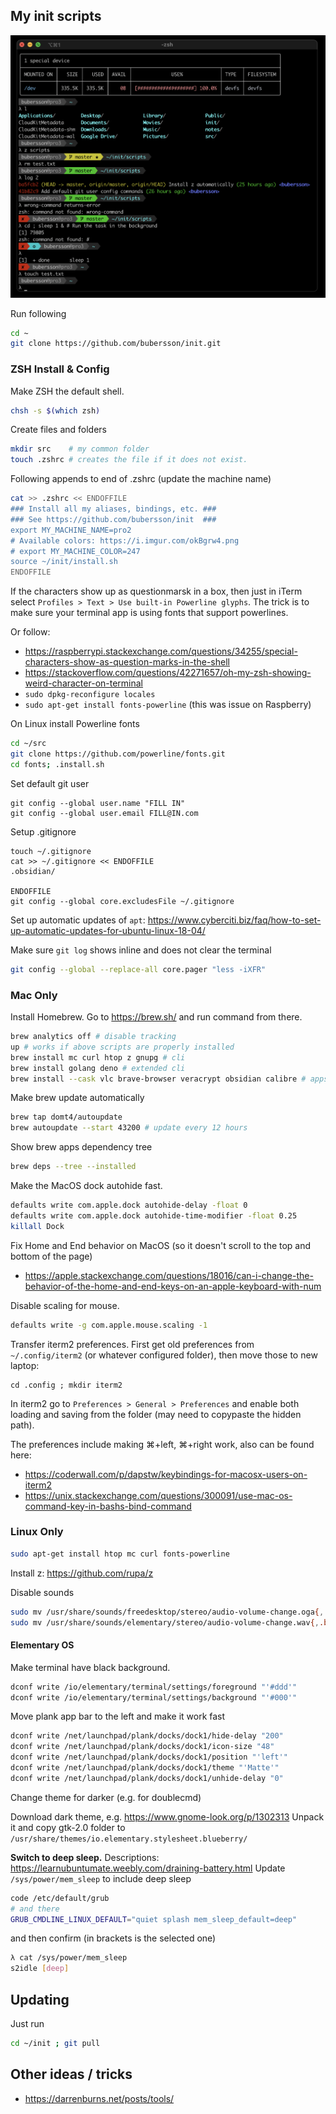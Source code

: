 ## My init scripts

![iTerm screenshot with zsh examples](resources/screenshot.png)

Run following
```sh
cd ~
git clone https://github.com/bubersson/init.git
```

### ZSH Install & Config

Make ZSH the default shell.
```sh
chsh -s $(which zsh)
```

Create files and folders
```sh
mkdir src    # my common folder
touch .zshrc # creates the file if it does not exist. 
```

Following appends to end of .zshrc (update the machine name)
```sh
cat >> .zshrc << ENDOFFILE
### Install all my aliases, bindings, etc. ###
### See https://github.com/bubersson/init  ###
export MY_MACHINE_NAME=pro2
# Available colors: https://i.imgur.com/okBgrw4.png
# export MY_MACHINE_COLOR=247 
source ~/init/install.sh
ENDOFFILE
```

If the characters show up as questionmarsk in a box, then just in iTerm select
`Profiles > Text > Use built-in Powerline glyphs`. The trick is to make sure your terminal app is using fonts that support powerlines. 

Or follow:
- https://raspberrypi.stackexchange.com/questions/34255/special-characters-show-as-question-marks-in-the-shell
- https://stackoverflow.com/questions/42271657/oh-my-zsh-showing-weird-character-on-terminal
- `sudo dpkg-reconfigure locales`
- `sudo apt-get install fonts-powerline`
(this was issue on Raspberry)

On Linux install Powerline fonts
```sh
cd ~/src
git clone https://github.com/powerline/fonts.git
cd fonts; .install.sh
```

Set default git user
```
git config --global user.name "FILL IN"
git config --global user.email FILL@IN.com
```

Setup .gitignore
```
touch ~/.gitignore
cat >> ~/.gitignore << ENDOFFILE
.obsidian/

ENDOFFILE
git config --global core.excludesFile ~/.gitignore
```

Set up automatic updates of `apt`:
https://www.cyberciti.biz/faq/how-to-set-up-automatic-updates-for-ubuntu-linux-18-04/

Make sure `git log` shows inline and does not clear the terminal
```sh
git config --global --replace-all core.pager "less -iXFR"
```

### Mac Only

Install Homebrew.
Go to https://brew.sh/ and run command from there. 
```sh
brew analytics off # disable tracking 
up # works if above scripts are properly installed
brew install mc curl htop z gnupg # cli
brew install golang deno # extended cli
brew install --cask vlc brave-browser veracrypt obsidian calibre # apps
```

Make brew update automatically
```sh
brew tap domt4/autoupdate
brew autoupdate --start 43200 # update every 12 hours
```

Show brew apps dependency tree
```sh
brew deps --tree --installed
```

Make the MacOS dock autohide fast.
```sh
defaults write com.apple.dock autohide-delay -float 0
defaults write com.apple.dock autohide-time-modifier -float 0.25
killall Dock
```

Fix Home and End behavior on MacOS (so it doesn't scroll to the top and bottom of the page)
* https://apple.stackexchange.com/questions/18016/can-i-change-the-behavior-of-the-home-and-end-keys-on-an-apple-keyboard-with-num

Disable scaling for mouse.
```sh
defaults write -g com.apple.mouse.scaling -1
```

Transfer iterm2 preferences. First get old preferences from `~/.config/iterm2` (or whatever configured folder), then move those to new laptop:
```
cd .config ; mkdir iterm2
```
In iterm2 go to `Preferences > General > Preferences` and enable both loading and saving from the folder (may need to copypaste the hidden path).

The preferences include making ⌘+left, ⌘+right work, also can be found here:
* https://coderwall.com/p/dapstw/keybindings-for-macosx-users-on-iterm2
* https://unix.stackexchange.com/questions/300091/use-mac-os-command-key-in-bashs-bind-command



### Linux Only
```sh
sudo apt-get install htop mc curl fonts-powerline
```
Install z: https://github.com/rupa/z


Disable sounds
```sh
sudo mv /usr/share/sounds/freedesktop/stereo/audio-volume-change.oga{,.backup}
sudo mv /usr/share/sounds/elementary/stereo/audio-volume-change.wav{,.backup}
```

#### Elementary OS

Make terminal have black background.
```sh
dconf write /io/elementary/terminal/settings/foreground "'#ddd'"
dconf write /io/elementary/terminal/settings/background "'#000'"
```
Move plank app bar to the left and make it work fast
```sh
dconf write /net/launchpad/plank/docks/dock1/hide-delay "200"
dconf write /net/launchpad/plank/docks/dock1/icon-size "48"
dconf write /net/launchpad/plank/docks/dock1/position "'left'"
dconf write /net/launchpad/plank/docks/dock1/theme "'Matte'"
dconf write /net/launchpad/plank/docks/dock1/unhide-delay "0"
```

Change theme for darker (e.g. for doublecmd)

Download dark theme, e.g. https://www.gnome-look.org/p/1302313
Unpack it and copy gtk-2.0 folder to 
`/usr/share/themes/io.elementary.stylesheet.blueberry/`

**Switch to deep sleep.**
Descriptions: https://learnubuntumate.weebly.com/draining-battery.html
Update `/sys/power/mem_sleep` to include deep sleep
```sh
code /etc/default/grub
# and there 
GRUB_CMDLINE_LINUX_DEFAULT="quiet splash mem_sleep_default=deep"
```
and then confirm (in brackets is the selected one)
```sh
λ cat /sys/power/mem_sleep
s2idle [deep]
```

## Updating

Just run 
```sh
cd ~/init ; git pull
```

## Other ideas / tricks
* https://darrenburns.net/posts/tools/
